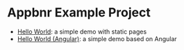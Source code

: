 # Appbnr Example Project

* [Hello World](./hello-world/README.md): a simple demo with static pages
* [Hello World (Angular)](./ng-hello-world/README.md): a simple demo based on Angular
